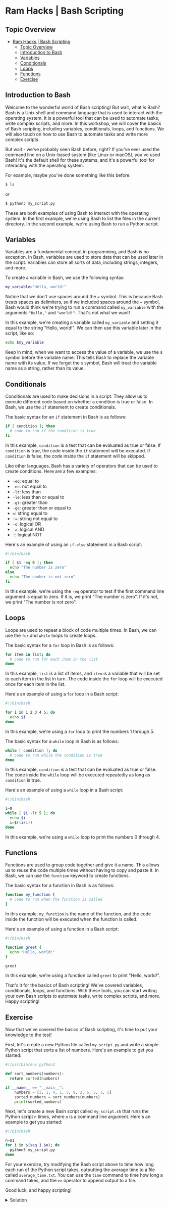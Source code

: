 # Ram Hacks | Bash Scripting

## Topic Overview

- [Ram Hacks | Bash Scripting](#ram-hacks--bash-scripting)
  - [Topic Overview](#topic-overview)
  - [Introduction to Bash](#introduction-to-bash)
  - [Variables](#variables)
  - [Conditionals](#conditionals)
  - [Loops](#loops)
  - [Functions](#functions)
  - [Exercise](#exercise)

## Introduction to Bash

Welcome to the wonderful world of Bash scripting! But wait, what *is* Bash? Bash is a Unix shell and command language that is used to interact with the operating system. It is a powerful tool that can be used to automate tasks, write complex scripts, and more. In this workshop, we will cover the basics of Bash scripting, including variables, conditionals, loops, and functions. We will also touch on how to use Bash to automate tasks and write more complex scripts.

But wait - we've probably seen Bash before, right? If you've ever used the command line on a Unix-based system (like Linux or macOS), you've used Bash! It's the default shell for these systems, and it's a powerful tool for interacting with the operating system.

For example, maybe you've done something like this before:

```bash
$ ls
```

or

```bash
$ python3 my_script.py
```

These are both examples of using Bash to interact with the operating system. In the first example, we're using Bash to list the files in the current directory. In the second example, we're using Bash to run a Python script.

## Variables

Variables are a fundamental concept in programming, and Bash is no exception. In Bash, variables are used to store data that can be used later in the script. Variables can store all sorts of data, including strings, integers, and more.

To create a variable in Bash, we use the following syntax:

```bash
my_variable="Hello, world!"
```

Notice that we don't use spaces around the `=` symbol. This is because Bash treats spaces as delimiters, so if we included spaces around the `=` symbol, Bash would think we're trying to run a command called `my_variable` with the arguments `"Hello,"` and `"world!"`. That's not what we want!

In this example, we're creating a variable called `my_variable` and setting it equal to the string "Hello, world!". We can then use this variable later in the script, like so:

```bash
echo $my_variable
```

Keep in mind, when we want to access the value of a variable, we use the `$` symbol before the variable name. This tells Bash to replace the variable name with its value. If we forget the `$` symbol, Bash will treat the variable name as a string, rather than its value.

## Conditionals

Conditionals are used to make decisions in a script. They allow us to execute different code based on whether a condition is true or false. In Bash, we use the `if` statement to create conditionals.

The basic syntax for an `if` statement in Bash is as follows:

```bash
if [ condition ]; then
  # code to run if the condition is true
fi
```

In this example, `condition` is a test that can be evaluated as true or false. If `condition` is true, the code inside the `if` statement will be executed. If `condition` is false, the code inside the `if` statement will be skipped.

Like other languages, Bash has a variety of operators that can be used to create conditions. Here are a few examples:

- `-eq`: equal to
- `-ne`: not equal to
- `-lt`: less than
- `-le`: less than or equal to
- `-gt`: greater than
- `-ge`: greater than or equal to
- `=`: string equal to
- `!=`: string not equal to
- `-o`: logical OR
- `-a`: logical AND
- `!`: logical NOT

Here's an example of using an `if-else` statement in a Bash script:

```bash
#!/bin/bash

if [ $1 -eq 0 ]; then
  echo "The number is zero"
else
  echo "The number is not zero"
fi
```

In this example, we're using the `-eq` operator to test if the first command line argument is equal to zero. If it is, we print "The number is zero". If it's not, we print "The number is not zero".

## Loops

Loops are used to repeat a block of code multiple times. In Bash, we can use the `for` and `while` loops to create loops.

The basic syntax for a `for` loop in Bash is as follows:

```bash
for item in list; do
  # code to run for each item in the list
done
```

In this example, `list` is a list of items, and `item` is a variable that will be set to each item in the list in turn. The code inside the `for` loop will be executed once for each item in the list.

Here's an example of using a `for` loop in a Bash script:

```bash
#!/bin/bash

for i in 1 2 3 4 5; do
  echo $i
done
```

In this example, we're using a `for` loop to print the numbers 1 through 5.

The basic syntax for a `while` loop in Bash is as follows:

```bash
while [ condition ]; do
  # code to run while the condition is true
done
```

In this example, `condition` is a test that can be evaluated as true or false. The code inside the `while` loop will be executed repeatedly as long as `condition` is true.

Here's an example of using a `while` loop in a Bash script:

```bash
#!/bin/bash

i=0
while [ $i -lt 5 ]; do
  echo $i
  i=$((i+1))
done
```

In this example, we're using a `while` loop to print the numbers 0 through 4.

## Functions

Functions are used to group code together and give it a name. This allows us to reuse the code multiple times without having to copy and paste it. In Bash, we can use the `function` keyword to create functions.

The basic syntax for a function in Bash is as follows:

```bash
function my_function {
  # code to run when the function is called
}
```

In this example, `my_function` is the name of the function, and the code inside the function will be executed when the function is called.

Here's an example of using a function in a Bash script:

```bash
#!/bin/bash

function greet {
  echo "Hello, world!"
}

greet
```

In this example, we're using a function called `greet` to print "Hello, world!".

That's it for the basics of Bash scripting! We've covered variables, conditionals, loops, and functions. With these tools, you can start writing your own Bash scripts to automate tasks, write complex scripts, and more. Happy scripting!

## Exercise

Now that we've covered the basics of Bash scripting, it's time to put your knowledge to the test!

First, let's create a new Python file called `my_script.py` and write a simple Python script that sorts a list of numbers. Here's an example to get you started:

```python
#!/usr/bin/env python3

def sort_numbers(numbers):
  return sorted(numbers)

if __name__ == "__main__":
    numbers = [3, 1, 4, 1, 5, 9, 2, 6, 5, 3, 5]
    sorted_numbers = sort_numbers(numbers)
    print(sorted_numbers)
```

Next, let's create a new Bash script called `my_script.sh` that runs the Python script ``n`` times, where ``n`` is a command line argument. Here's an example to get you started:

```bash
#!/bin/bash

n=$1
for i in $(seq 1 $n); do
  python3 my_script.py
done
```

For your exercise, try modifying the Bash script above to time how long each run of the Python script takes, outputting the average time to a file called `average_time.txt`. You can use the `time` command to time how long a command takes, and the `>>` operator to append output to a file.

Good luck, and happy scripting!

<details> 
  <summary> Solution </summary>

```bash
#!/bin/bash

n=$1
total_time=0
for i in $(seq 1 $n); do
  (time -p python3 my_script.py) 2> time.txt
  time=$(grep real time.txt | awk '{print $2}')
  total_time=$(echo "$total_time + $time" | bc)
done
average_time=$(echo "scale=3; $total_time / $n" | bc)
echo $average_time >> average_time.txt
```

</details>
